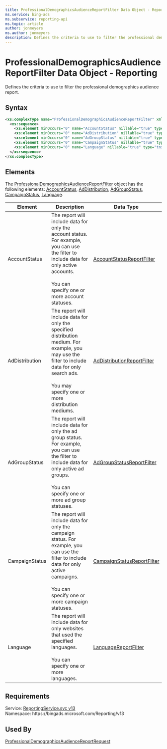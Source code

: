 ```yaml
---
title: ProfessionalDemographicsAudienceReportFilter Data Object - Reporting
ms.service: bing-ads
ms.subservice: reporting-api
ms.topic: article
author: jonmeyers
ms.author: jonmeyers
description: Defines the criteria to use to filter the professional demographics audience report.
---
```

# ProfessionalDemographicsAudienceReportFilter Data Object - Reporting
Defines the criteria to use to filter the professional demographics audience report.

## Syntax
```xml
<xs:complexType name="ProfessionalDemographicsAudienceReportFilter" xmlns:xs="http://www.w3.org/2001/XMLSchema">
  <xs:sequence>
    <xs:element minOccurs="0" name="AccountStatus" nillable="true" type="tns:AccountStatusReportFilter" />
    <xs:element minOccurs="0" name="AdDistribution" nillable="true" type="tns:AdDistributionReportFilter" />
    <xs:element minOccurs="0" name="AdGroupStatus" nillable="true" type="tns:AdGroupStatusReportFilter" />
    <xs:element minOccurs="0" name="CampaignStatus" nillable="true" type="tns:CampaignStatusReportFilter" />
    <xs:element minOccurs="0" name="Language" nillable="true" type="tns:LanguageReportFilter" />
  </xs:sequence>
</xs:complexType>
```

## <a name="elements"></a>Elements

The [ProfessionalDemographicsAudienceReportFilter](professionaldemographicsaudiencereportfilter.md) object has the following elements: [AccountStatus](#accountstatus), [AdDistribution](#addistribution), [AdGroupStatus](#adgroupstatus), [CampaignStatus](#campaignstatus), [Language](#language).

|Element|Description|Data Type|
|-----------|---------------|-------------|
|<a name="accountstatus"></a>AccountStatus|The report will include data for only the account status. For example, you can use the filter to include data for only active accounts.<br/><br/>You can specify one or more account statuses.|[AccountStatusReportFilter](accountstatusreportfilter.md)|
|<a name="addistribution"></a>AdDistribution|The report will include data for only the specified distribution medium. For example, you may use the filter to include data for only search ads.<br/><br/>You may specify one or more distribution mediums.|[AdDistributionReportFilter](addistributionreportfilter.md)|
|<a name="adgroupstatus"></a>AdGroupStatus|The report will include data for only the ad group status. For example, you can use the filter to include data for only active ad groups.<br/><br/>You can specify one or more ad group statuses.|[AdGroupStatusReportFilter](adgroupstatusreportfilter.md)|
|<a name="campaignstatus"></a>CampaignStatus|The report will include data for only the campaign status. For example, you can use the filter to include data for only active campaigns.<br/><br/>You can specify one or more campaign statuses.|[CampaignStatusReportFilter](campaignstatusreportfilter.md)|
|<a name="language"></a>Language|The report will include data for only websites that used the specified languages.<br/><br/>You can specify one or more languages.|[LanguageReportFilter](languagereportfilter.md)|

## Requirements
Service: [ReportingService.svc v13](https://reporting.api.bingads.microsoft.com/Api/Advertiser/Reporting/v13/ReportingService.svc)  
Namespace: https\://bingads.microsoft.com/Reporting/v13  

## Used By
[ProfessionalDemographicsAudienceReportRequest](professionaldemographicsaudiencereportrequest.md)  

